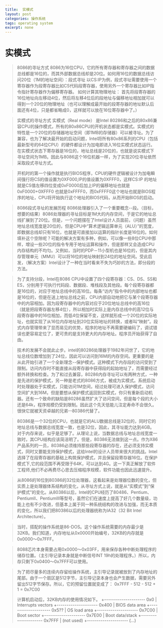 ```yaml
---
title:	实模式
layout:	post
categories: 操作系统
tags: operating system
excerpt: none
---
```



# 实模式 #

> 8086的寻址方式
> 8086为16位CPU，它的所有寄存器和寄存器之间的数据总线都是16位的，而其外部数据总线却是20位。如何用16位的数据总线访问20位（1M的地址空间）：段式寻址
> 以CS:IP为例，段式寻址需要使用一个寄存器作为段寄存器比如CS代码段寄存器，使用另外一个寄存器比如IP指令指针寄存器作为偏移寄存器。
> 如何计算其物理地址：
> 首先将段寄存器的16位地址向左移动4位，然后将左移4位后的段地址与偏移地址相加就可以得到一个20位的物理地址（也可以理解成最开始的段寄存器的地址默认后面还有4位，只是都省略成0，这样就可以放在16位寄存器中了。）

> 实模式的寻址方式
> 实模式（Real mode） 是Intel 80286和之后的80x86兼容CPU的操作模式，所有的80x86CPU的开机状态都是实模式。实模式的特性是一个20位的存储器地址空间（即1MB的存储器）可以被寻址。为了兼容，也为了解决最开始的启动问题，Intel将所有80x86系列的CPU（包括最新型号的64位CPU）的硬件都设计为加电即进入16位实模式状态运行。在实模式状态下寄存器是16位的，地址总线是20位的，也就是说实模式下寻址空间为1MB。因此与8086这个16位机器一样，为了实现20位寻址依然采取段式寻址方式。



> 开机时的第一个操作就是执行BIOS程序，CPU的硬件逻辑被设计为加电瞬间强行将CS的值设置为0XF000,IP的值设置为0XFFF0，这样CS:IP 的地址就是CS值左移四位变成0xF0000后加上IP的偏移地址也就是0xF0000+0XFFF0 也就是0xFFFF0，而0xFFFF0这个地址也就是BIOS程序的地址，CPU将开始执行这个地址的BIOS代码，从而开始BIOS的启动。

> 8086段式寻址的发展历程
> 8086处理器引入了一个重要概念--段。（目标，想要的结果）8086处理器的寻址目标是1M大的内存空间，于是它的地址总线扩展到了20位。但是，一个问题摆在了Intel设计人员面前，（问题）虽然地址总线宽度是20位的，但是CPU中“算术逻辑运算单元（ALU）”的宽度，即数据总线却只有16位，也就是可直接加以运算的指针长度是16位的。如何填补这个空隙呢？可能的解决方案有多种，例如，可以像一些8位CPU中那样，增设一些20位的指令专用于地址运算和操作，但是那样又会造成CPU内存结构的不均匀。又例如，当时的PDP－11小型机也是16位的，但是其内存管理单元（MMU）可以将16位的地址映射到24位的地址空间。受此启发，（解决方案）Intel设计了一种在当时看来不失为巧妙的方法，即分段的方法。




> 为了支持分段，Intel在8086 CPU中设置了四个段寄存器：CS、DS、SS和ES，分别用于可执行代码段、数据段、堆栈段及其他段。每个段寄存器都是16位的，对应于地址总线中的高16位。每条“访内”指令中的内部地址也都是16位的，但是在送上地址总线之前，CPU内部自动地把它与某个段寄存器中的内容相加。因为段寄存器中的内容对应于20位地址总线中的高16位（就是把段寄存器左移4位），所以相加时实际上是内存总线中的高12位与段寄存器中的16位相加，而低4位保留不变，这样就形成一个20位的实际地址，也就实现了从16位内存地址到20位实际地址的转换，或者叫“映射”。段式内存管理带来了显而易见的优势，程序的地址不再需要硬编码了，调试错误也更容易定位了，更可贵的是支持更大的内存地址。程序员开始获得了自由。



> 技术的发展不会就此止步。intel的80286处理器于1982年问世了，它的地址总线位数增加到了24位，因此可以访问到16M的内存空间。更重要的是从此开始引进了一个全新理念--保护模式。这种模式下内存段的访问受到了限制。访问内存时不能直接从段寄存器中获得段的起始地址了，而需要经过额外转换和检查。为了和过去兼容，80286内存寻址可以有两种方式，一种是先进的保护模式，另一种是老式的8086方式，被成为实模式。系统启动时处理器处于实模式，只能访问1M空间，经过处理可进入保护模式，访问空间扩大到16M，但是要想从保护模式返回到实模式，你只有重新启动机器。还有一个致命的缺陷是80286虽然扩大了访问空间，但是每个段的大小还是64k，程序规模仍受到限制。因此这个先天低能儿注定寿命不会很久。很快它就被天资卓越的兄弟--80386代替了。



> 80386是一个32位的CPU，也就是它的ALU数据总线是32位的，同时它的地址总线与数据总线宽度一致，也是32位，因此，其寻址能力达到4GB。对于内存来说，似乎是足够了。从理论上说，当数据总线与地址总线宽度一致时，其CPU结构应该简洁明了。但是，80386无法做到这一点。作为X86产品系列的一员，80386必须维持那些段寄存器的存在，还必须支持实模式，同时又要能支持保护模式，这给Intel的设计人员带来很大的挑战。Intel选择了在段寄存器的基础上构筑保护模式，并且保留段寄存器16位。在保护模式下,它的段范围不再受限于64K，可以达到4G。这一下真正解放了软件工程师,他们不必再费尽心思去压缩程序规模，软件功能也因此迅速提升。



> 从8086的16位到80386的32位处理器，这看起来是处理器位数的变化，但实质上是处理器体系结构的变化，从寻址方式上说，就是从“实模式”到“保护模式”的变化。从80386以后，Intel的CPU经历了80486、Pentium、PentiumII、PentiumIII等型号，虽然它们在速度上提高了好几个数量级，功能上也有不少改进，但基本上属于同一种系统结构的改进与加强，而无本质的变化，所以我们把80386以后的处理器统称为IA32（32 Bit Intel Architecture）。



> 当时，搭配的操作系统是86-DOS。这个操作系统需要的内存最少是32KB。我们知道，内存地址从0x0000开始编号，32KB的内存就是0x0000～0x7FFF。

> 8088芯片本身需要占用0x0000～0x03FF，用来保存各种中断处理程序的储存位置。（主引导记录本身就是中断信号INT 19h的处理程序。）所以，内存只剩下0x0400～0x7FFF可以使用。

> 为了把尽量多的连续内存留给操作系统，主引导记录就被放到了内存地址的尾部。由于一个扇区是512字节，主引导记录本身也会产生数据，需要另外留出512字节保存。所以，它的预留位置就变成了： 0x7FFF - 512 - 512 + 1 = 0x7C00
> 
> 计算机启动后，32KB内存的使用情况如下。
+--------------------- 0x0
| Interrupts vectors
+--------------------- 0x400
| BIOS data area
+--------------------- 0x5??
| OS load area
+--------------------- 0x7C00
| Boot sector
+--------------------- 0x7E00
| Boot data/stack
+--------------------- 0x7FFF
| (not used)
+--------------------- (...)